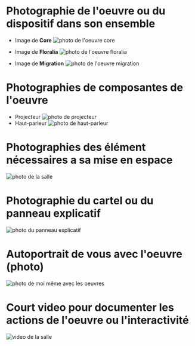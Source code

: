 # Photographie de l'oeuvre ou du dispositif dans son ensemble
- Image de **Core**
![photo de l'oeuvre core](image_portail_core.jpg)

- Image de **Floralia**
![photo de l'oeuvre floralia](image_portail_floralia.jpg)

- Image de **Migration**
![photo de l'oeuvre migration](image_portail_migration.jpg)
# Photographies de composantes de l'oeuvre
- Projecteur 
 ![photo de projecteur](image_portail_composante_projecteur.JPG)
- Haut-parleur
 ![photo de haut-parleur](image_portail_composantes_haut_parleur.JPG)
# Photographies des élément nécessaires a sa mise en espace
![photo de la salle](image_portail_salle.jpg) 
# Photographie du cartel ou du panneau explicatif
![photo du panneau explicatif](image_oasis_portail_panneau_explicatif.jpeg)
# Autoportrait de vous avec l'oeuvre (photo)
![photo de moi même avec les oeuvres](image_oasis_portail_selfi.jpg)
# Court video pour documenter les actions de l'oeuvre ou l'interactivité
![video de la salle](https://youtu.be/P461MU9-fCU)
